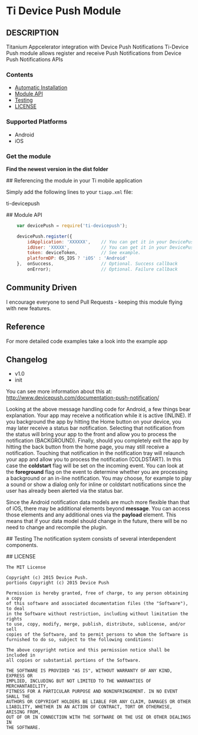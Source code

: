 # Ti Device Push Module 

## DESCRIPTION

Titanium Appcelerator integration with Device Push Notifications
Ti-Device Push module allows register and receive Push Notifications from Device Push Notifications APIs

### Contents

- [Automatic Installation](#automatic_installation)
- [Module API](#module_api)
- [Testing](#testing)
- [LICENSE](#license)

### Supported Platforms

- Android
- iOS

### Get the module

**Find the newest version in the dist folder**

##<a name="automatic_installation"></a> Referencing the module in your Ti mobile application 

Simply add the following lines to your `tiapp.xml` file:

<modules>
    <module platform="commonjs">ti-devicepush</module>
</modules>

##<a name="module_api"></a> Module API
```js
    var devicePush = require('ti-devicepush');

    devicePush.register({
        idApplication: 'XXXXXX',    // You can get it in your DevicePush panel
        idUser: 'XXXXX',            // You can get it in your DevicePush panel
        token: deviceToken,         // See example.
        platformDP: OS_IOS ? 'iOS' : 'Android'
    },  onSuccess,                  // Optional. Success callback
        onError);                   // Optional. Failure callback
```

## Community Driven

I encourage everyone to send Pull Requests - keeping this module flying with new features.

## Reference

For more detailed code examples take a look into the example app

## Changelog

* v1.0  
* init

You can see more information about this at: http://www.devicepush.com/documentation-push-notification/

Looking at the above message handling code for Android, a few things bear explanation. Your app may receive a notification while it is active (INLINE). If you background the app by hitting the Home button on your device, you may later receive a status bar notification. Selecting that notification from the status will bring your app to the front and allow you to process the notification (BACKGROUND). Finally, should you completely exit the app by hitting the back button from the home page, you may still receive a notification. Touching that notification in the notification tray will relaunch your app and allow you to process the notification (COLDSTART). In this case the **coldstart** flag will be set on the incoming event. You can look at the **foreground** flag on the event to determine whether you are processing a background or an in-line notification. You may choose, for example to play a sound or show a dialog only for inline or coldstart notifications since the user has already been alerted via the status bar.

Since the Android notification data models are much more flexible than that of iOS, there may be additional elements beyond **message**. You can access those elements and any additional ones via the **payload** element. This means that if your data model should change in the future, there will be no need to change and recompile the plugin.

##<a name="testing"></a> Testing
The notification system consists of several interdependent components.

##<a name="license"></a> LICENSE

	The MIT License

	Copyright (c) 2015 Device Push.
	portions Copyright (c) 2015 Device Push

	Permission is hereby granted, free of charge, to any person obtaining a copy
	of this software and associated documentation files (the "Software"), to deal
	in the Software without restriction, including without limitation the rights
	to use, copy, modify, merge, publish, distribute, sublicense, and/or sell
	copies of the Software, and to permit persons to whom the Software is
	furnished to do so, subject to the following conditions:

	The above copyright notice and this permission notice shall be included in
	all copies or substantial portions of the Software.

	THE SOFTWARE IS PROVIDED "AS IS", WITHOUT WARRANTY OF ANY KIND, EXPRESS OR
	IMPLIED, INCLUDING BUT NOT LIMITED TO THE WARRANTIES OF MERCHANTABILITY,
	FITNESS FOR A PARTICULAR PURPOSE AND NONINFRINGEMENT. IN NO EVENT SHALL THE
	AUTHORS OR COPYRIGHT HOLDERS BE LIABLE FOR ANY CLAIM, DAMAGES OR OTHER
	LIABILITY, WHETHER IN AN ACTION OF CONTRACT, TORT OR OTHERWISE, ARISING FROM,
	OUT OF OR IN CONNECTION WITH THE SOFTWARE OR THE USE OR OTHER DEALINGS IN
	THE SOFTWARE.